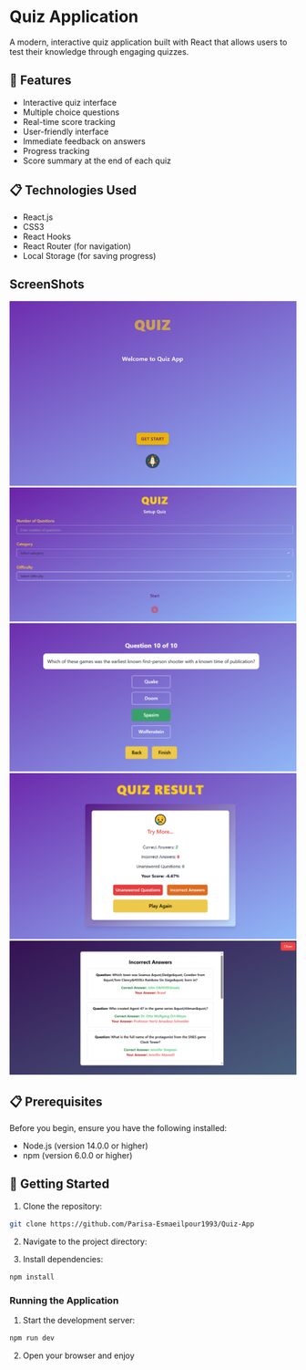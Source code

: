 # Quiz Application

A modern, interactive quiz application built with React that allows users to test their knowledge through engaging quizzes.

## 🚀 Features

- Interactive quiz interface
- Multiple choice questions
- Real-time score tracking
- User-friendly interface
- Immediate feedback on answers
- Progress tracking
- Score summary at the end of each quiz

## 📋 Technologies Used

- React.js
- CSS3
- React Hooks
- React Router (for navigation)
- Local Storage (for saving progress)

## ScreenShots

<img src="src/assets/images/01.png" />
<img src="src/assets/images/02.png" />
<img src="src/assets/images/03.png" />
<img src="src/assets/images/04.png" />
<img src="src/assets/images/05.png" />

## 📋 Prerequisites

Before you begin, ensure you have the following installed:

- Node.js (version 14.0.0 or higher)
- npm (version 6.0.0 or higher)

## 🚀 Getting Started

1. Clone the repository:

```bash
git clone https://github.com/Parisa-Esmaeilpour1993/Quiz-App
```

2. Navigate to the project directory:

3. Install dependencies:

```bash
npm install
```

### Running the Application

1. Start the development server:

```bash
npm run dev
```

2. Open your browser and enjoy
